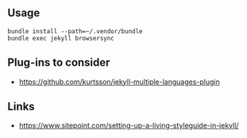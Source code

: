 ## Usage

```
bundle install --path=~/.vendor/bundle
bundle exec jekyll browsersync
```

## Plug-ins to consider

* https://github.com/kurtsson/jekyll-multiple-languages-plugin

## Links

* https://www.sitepoint.com/setting-up-a-living-styleguide-in-jekyll/
